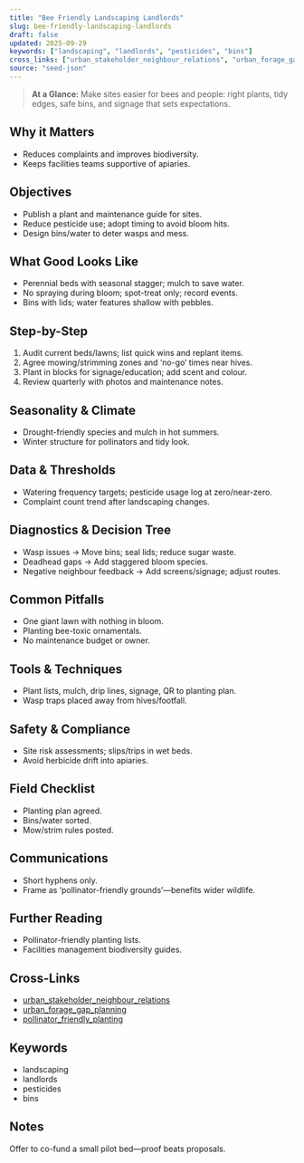 ```yaml
---
title: "Bee Friendly Landscaping Landlords"
slug: bee-friendly-landscaping-landlords
draft: false
updated: 2025-09-29
keywords: ["landscaping", "landlords", "pesticides", "bins"]
cross_links: ["urban_stakeholder_neighbour_relations", "urban_forage_gap_planning", "pollinator_friendly_planting"]
source: "seed-json"
---
```


> **At a Glance:** Make sites easier for bees and people: right plants, tidy edges, safe bins, and signage that sets expectations.

## Why it Matters
- Reduces complaints and improves biodiversity.
- Keeps facilities teams supportive of apiaries.

## Objectives
- Publish a plant and maintenance guide for sites.
- Reduce pesticide use; adopt timing to avoid bloom hits.
- Design bins/water to deter wasps and mess.

## What Good Looks Like
- Perennial beds with seasonal stagger; mulch to save water.
- No spraying during bloom; spot-treat only; record events.
- Bins with lids; water features shallow with pebbles.

## Step-by-Step
1) Audit current beds/lawns; list quick wins and replant items.
2) Agree mowing/strimming zones and ‘no-go’ times near hives.
3) Plant in blocks for signage/education; add scent and colour.
4) Review quarterly with photos and maintenance notes.

## Seasonality & Climate
- Drought-friendly species and mulch in hot summers.
- Winter structure for pollinators and tidy look.

## Data & Thresholds
- Watering frequency targets; pesticide usage log at zero/near-zero.
- Complaint count trend after landscaping changes.

## Diagnostics & Decision Tree
- Wasp issues -> Move bins; seal lids; reduce sugar waste.
- Deadhead gaps -> Add staggered bloom species.
- Negative neighbour feedback -> Add screens/signage; adjust routes.

## Common Pitfalls
- One giant lawn with nothing in bloom.
- Planting bee-toxic ornamentals.
- No maintenance budget or owner.

## Tools & Techniques
- Plant lists, mulch, drip lines, signage, QR to planting plan.
- Wasp traps placed away from hives/footfall.

## Safety & Compliance
- Site risk assessments; slips/trips in wet beds.
- Avoid herbicide drift into apiaries.

## Field Checklist
- Planting plan agreed.
- Bins/water sorted.
- Mow/strim rules posted.

## Communications
- Short hyphens only.
- Frame as ‘pollinator-friendly grounds’—benefits wider wildlife.

## Further Reading
- Pollinator-friendly planting lists.
- Facilities management biodiversity guides.

## Cross-Links
- [urban_stakeholder_neighbour_relations](/topics/urban-stakeholder-neighbour-relations/)
- [urban_forage_gap_planning](/topics/urban-forage-gap-planning/)
- [pollinator_friendly_planting](/topics/pollinator-friendly-planting/)

## Keywords
- landscaping
- landlords
- pesticides
- bins

## Notes
Offer to co-fund a small pilot bed—proof beats proposals.
